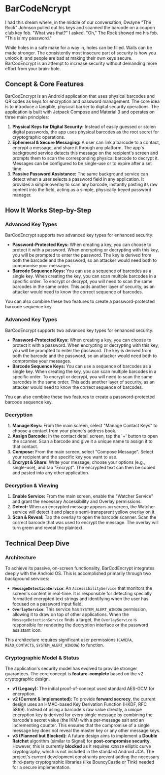 # BarCodeNcrypt

I had this dream where, in the middle of our conversation, Dwayne "The Rock" Johnson pulled out his keys and scanned the barcode on a coupon club key fob.
"What was that?" I asked.
"Oh," The Rock showed me his fob. "This is my password."

While holes in a safe make for a way in, holes can be filled. Walls can be made stronger. The consistently most insecure part of security is how you unlock it, and people are bad at making their own keys secure. BarCodEncrypt is an attempt to increase security without demanding more effort from your brain-hole.

## Concept & Core Features

BarCodEncrypt is an Android application that uses physical barcodes and QR codes as keys for encryption and password management. The core idea is to introduce a tangible, physical barrier to digital security operations. The application is built with Jetpack Compose and Material 3 and operates on three main principles:

1.  **Physical Keys for Digital Security:** Instead of easily guessed or stolen digital passwords, the app uses physical barcodes as the root secret for cryptographic operations.
2.  **Ephemeral & Secure Messaging:** A user can link a barcode to a contact, encrypt a message, and share it through any platform. The app's background service detects this message on the recipient's screen and prompts them to scan the corresponding physical barcode to decrypt it. Messages can be configured to be single-use or to expire after a set time.
3.  **Passive Password Assistance:** The same background service can detect when a user selects a password field in any application. It provides a simple overlay to scan any barcode, instantly pasting its raw content into the field, acting as a simple, physically-keyed password manager.

## How It Works Step-by-Step

### Advanced Key Types

BarCodEncrypt supports two advanced key types for enhanced security:

*   **Password-Protected Keys:** When creating a key, you can choose to protect it with a password. When encrypting or decrypting with this key, you will be prompted to enter the password. The key is derived from both the barcode and the password, so an attacker would need both to compromise your messages.
*   **Barcode Sequence Keys:** You can use a sequence of barcodes as a single key. When creating the key, you can scan multiple barcodes in a specific order. To encrypt or decrypt, you will need to scan the same barcodes in the same order. This adds another layer of security, as an attacker would need to know the correct sequence of barcodes.

You can also combine these two features to create a password-protected barcode sequence key.

### Advanced Key Types

BarCodEncrypt supports two advanced key types for enhanced security:

*   **Password-Protected Keys:** When creating a key, you can choose to protect it with a password. When encrypting or decrypting with this key, you will be prompted to enter the password. The key is derived from both the barcode and the password, so an attacker would need both to compromise your messages.
*   **Barcode Sequence Keys:** You can use a sequence of barcodes as a single key. When creating the key, you can scan multiple barcodes in a specific order. To encrypt or decrypt, you will need to scan the same barcodes in the same order. This adds another layer of security, as an attacker would need to know the correct sequence of barcodes.

You can also combine these two features to create a password-protected barcode sequence key.

### Decryption
1.  **Manage Keys:** From the main screen, select "Manage Contact Keys" to choose a contact from your phone's address book.
2.  **Assign Barcode:** In the contact detail screen, tap the '+' button to open the scanner. Scan a barcode and give it a unique name to assign it to that contact.
3.  **Compose:** From the main screen, select "Compose Message". Select your recipient and the specific key you want to use.
4.  **Encrypt & Share:** Write your message, choose your options (e.g., single-use), and tap "Encrypt". The encrypted text can then be copied and pasted into any other application.

### Decryption & Viewing
1.  **Enable Service:** From the main screen, enable the "Watcher Service" and grant the necessary Accessibility and Overlay permissions.
2.  **Detect:** When an encrypted message appears on screen, the Watcher service will detect it and place a semi-transparent yellow overlay on it.
3.  **Scan & Reveal:** Tap the overlay to open the barcode scanner. Scan the correct barcode that was used to encrypt the message. The overlay will turn green and reveal the plaintext.

## Technical Deep Dive

### Architecture
To achieve its passive, on-screen functionality, BarCodEncrypt integrates deeply with the Android OS. This is accomplished primarily through two background services:
* **`MessageDetectionService`**: An `AccessibilityService` that monitors the screen's content in real-time. It is responsible for detecting specially formatted encrypted text strings and identifying when the user has focused on a password input field.
* **`OverlayService`**: This service has `SYSTEM_ALERT_WINDOW` permission, allowing it to draw on top of other applications. When the `MessageDetectionService` finds a target, the `OverlayService` is responsible for rendering the decryption interface or the password assistant icon.

This architecture requires significant user permissions (`CAMERA`, `READ_CONTACTS`, `SYSTEM_ALERT_WINDOW`) to function.

### Cryptographic Model & Status
The application's security model has evolved to provide stronger guarantees. The core concept is **feature-complete** based on the v2 cryptographic design.

* **v1 (Legacy):** The initial proof-of-concept used standard AES-GCM for encryption.
* **v2 (Current & Implemented):** To provide **forward secrecy**, the current design uses an HMAC-based Key Derivation Function (HKDF, RFC 5869). Instead of using a barcode's raw value directly, a unique encryption key is derived for every single message by combining the barcode's secret value (the IKM) with a per-message salt and an incrementing counter. This ensures that the compromise of a single message key does not reveal the master key or any other message keys.
* **v3 (Planned but Blocked):** A future design aims to implement a **Double Ratchet** algorithm (similar to Signal) for **post-compromise security**. However, this is currently **blocked** as it requires `X25519` elliptic curve cryptography, which is not included in the standard Android JCA. The project's current development constraints prevent adding the necessary third-party cryptographic libraries (like BouncyCastle or Tink) needed for a secure implementation.
